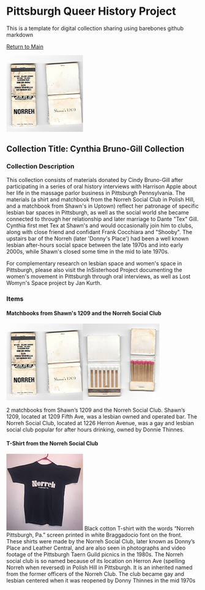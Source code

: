 # Pittsburgh Queer History Project
This is a template for digital collection sharing using barebones github markdown

[Return to Main](https://github.com/happle-happle/pqhp-digital-archive/tree/main)


![image of a norreh shirt](/collections/Cynthia-Bruno-Gill-Collection/image-files/matchbooksthumb.jpg)
## Collection Title: Cynthia Bruno-Gill Collection
### Collection Description
This collection consists of materials donated by Cindy Bruno-Gill after participating in a series of oral history interviews with Harrison Apple about her life in the massage parlor business in Pittsburgh Pennsylvania. The materials (a shirt and matchbook from the Norreh Social Club in Polish Hill, and a matchbook from Shawn's in Uptown) reflect her patronage of specific lesbian bar spaces in Pittsburgh, as well as the social world she became connected to through her relationship and later marriage to Dante "Tex" Gill. Cynthia first met Tex at Shawn's and would occasionally join him to clubs, along with close friend and confidant Frank Cocchiara and "Shooby". The upstairs bar of the Norreh (later 'Donny's Place') had been a well known lesbian after-hours social space between the late 1970s and into early 2000s, while Shawn's closed some time in the mid to late 1970s.

For complementary research on lesbian space and women's space in Pittsburgh, please also visit the InSisterhood Project documenting the women's movement in Pittsburgh through oral interviews, as well as Lost Womyn's Space project by Jan Kurth.


### Items

#### Matchbooks from Shawn's 1209 and the Norreh Social Club
[![matchbooks from Shawn's 1209 and the Norreh Social Club](/collections/Cynthia-Bruno-Gill-Collection/image-files/matchbooksthumb.jpg)](/collections/Cynthia-Bruno-Gill-Collection/image-files/matchbooks.jpg)[![interior of matchbooks](/collections/Cynthia-Bruno-Gill-Collection/image-files/matchbooks-interiorthumb.jpg)](/collections/Cynthia-Bruno-Gill-Collection/image-files/matchbooks-interior.jpg)

2 matchbooks from Shawn’s 1209 and the Norreh Social Club. Shawn’s 1209, located at 1209 Fifth Ave, was a lesbian owned and operated bar. The Norreh Social Club, located at 1226 Herron Avenue, was a gay and lesbian social club popular for after hours drinking, owned by Donnie Thinnes.

#### T-Shirt from the Norreh Social Club
[![interior of matchbooks](/collections/Cynthia-Bruno-Gill-Collection/image-files/norreh-shirtthumb.jpg)](/collections/Cynthia-Bruno-Gill-Collection/image-files/norreh-shirt.jpg)
Black cotton T-shirt with the words “Norreh Pittsburgh, Pa.” screen printed in white Braggadocio font on the front. These shirts were made by the Norreh Social Club, later known as Donny’s Place and Leather Central, and are also seen in photographs and video footage of the Pittsburgh Taern Guild picnics in the 1980s. The Norreh social club is so named because of its location on Herron Ave (spelling Norreh when reversed) in Polish Hill in Pittsburgh. It is an inherited named from the former officers of the Norreh Club. The club became gay and lesbian centered when it was reopened by Donny Thinnes in the mid 1970s
